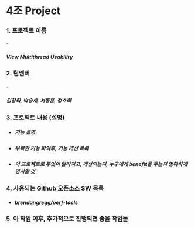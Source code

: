 # 4조 Project
<H3>1. 프로젝트 이름</H3>
- <H5>View Multithread Usability</H5>

<H3>2. 팀멤버</H3>
- <H5>김창희, 박승세, 서동훈, 정소희</H5>

<H3>3. 프로젝트 내용 (설명)</H3>


- <H5>기능 설명</H5>
- <H5>부족한 기능 파악후, 기능 개선 목록</H5>
- <H5>이 프로젝트로 무엇이 달라지고, 개선되는지, 누구에게 benefit을 주는지 명확하게 명시할 것</H5>


<H3>4. 사용되는 Github 오픈소스 SW 목록</H3>

- <H5> brendangregg/perf-tools

<H3>5. 이 작업 이후, 추가적으로 진행되면 좋을 작업들</H3>